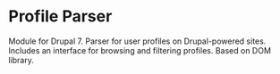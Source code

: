 Profile Parser
==============

Module for Drupal 7.
Parser for user profiles on Drupal-powered sites.
Includes an interface for browsing and filtering profiles. Based on DOM library.
